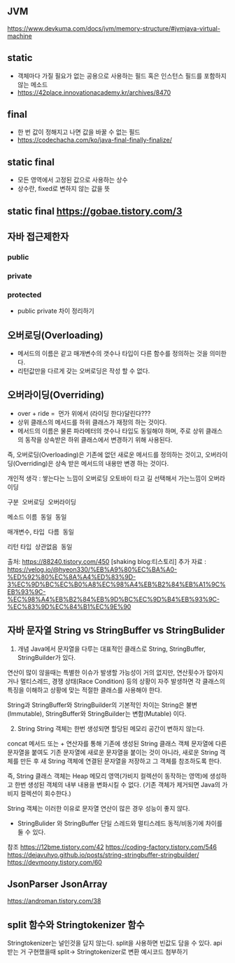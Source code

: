 ## JVM
https://www.devkuma.com/docs/jvm/memory-structure/#jvmjava-virtual-machine
## static	
- 객체마다 가질 필요가 없는 공용으로 사용하는 필드 혹은 인스턴스 필드를 포함하지 않는 메소드
- https://42place.innovationacademy.kr/archives/8470
## final	
- 한 번 값이 정해지고 나면 값을 바꿀 수 없는 필드
- https://codechacha.com/ko/java-final-finally-finalize/


## static final	
- 모든 영역에서 고정된 값으로 사용하는 상수
- 상수란, fixed로 변하지 않는 값을 뜻
## static final https://gobae.tistory.com/3

## 자바 접근제한자
 ### public
 ### private
 ### protected
- public private 차이 정리하기


## 오버로딩(Overloading) 
- 메서드의 이름은 같고 매개변수의 갯수나 타입이 다른 함수를 정의하는 것을 의미한다.
- 리턴값만을 다르게 갖는 오버로딩은 작성 할 수 없다.
## 오버라이딩(Overriding)
- over + ride =  먼가 위에서 (라이딩 한다)달린다???
- 상위 클래스의 메서드를 하위 클래스가 재정의 하는 것이다.
- 메서드의 이름은 물론 파라메터의 갯수나 타입도 동일해야 하며, 주로 상위 클래스의 동작을 상속받은 하위 클래스에서 변경하기 위해 사용된다.

즉, 
오버로딩(Overloading)은 기존에 없던 새로운 메서드를 정의하는 것이고,
오버라이딩(Overriding)은 상속 받은 메서드의 내용만 변경 하는 것이다.

개인적 생각 : 쌓는다는 느낌이 오버로딩
오토바이 타고 길 선택해서 가는느낌이 오버라이딩

구분 
오버로딩 
오버라이딩 

메소드 이름 
동일 
동일 

매개변수, 타입 
다름 
동일 

리턴 타입 
상관없음 
동일


출처: https://88240.tistory.com/450 [shaking blog:티스토리]
추가 자료 : https://velog.io/@hyeon330/%EB%A9%80%EC%BA%A0-%ED%92%80%EC%8A%A4%ED%83%9D-3%EC%9D%BC%EC%B0%A8%EC%98%A4%EB%B2%84%EB%A1%9C%EB%93%9C-%EC%98%A4%EB%B2%84%EB%9D%BC%EC%9D%B4%EB%93%9C-%EC%83%9D%EC%84%B1%EC%9E%90


## 자바 문자열 String vs StringBuffer vs StringBulider
1. 개념
Java에서 문자열을 다루는 대표적인 클래스로 String, StringBuffer, StringBuilder가 있다.

연산이 많이 않을때는 특별한 이슈가 발생할 가능성이 거의 없지만, 연산횟수가 많아지거나 멀티스레드, 경쟁 상태(Race Condition) 등의 상황이 자주 발생하면 각 클래스의 특징을 이해하고 상황에 맞는 적절한 클래스를 사용해야 한다.

String과 StringBuffer와 StringBuilder의 기본적인 차이는 String은 불변(Immutable), StringBuffer와 StringBuilder는 변함(Mutable) 이다.

2. String
String 객체는 한번 생성되면 할당된 메모리 공간이 변하지 않는다.

concat 메서드 또는 + 연산자를 통해 기존에 생성된 String 클래스 객체 문자열에 다른 문자열을 붙여도 기존 문자열에 새로운 문자열을 붙이는 것이 아니라, 새로운 String 객체를 만든 후 새 String 객체에 연결된 문자열을 저장하고 그 객체를 참조하도록 한다.

즉, String 클래스 객체는 Heap 메모리 영역(가비지 컬렉션이 동작하는 영역)에 생성하고 한번 생성된 객체의 내부 내용을 변화시킬 수 없다. (기존 객체가 제거되면 Java의 가비지 컬렉션이 회수한다.)

String 객체는 이러한 이유로 문자열 연산이 많은 경우 성능이 좋지 않다.

- StringBulider 와 StringBuffer 단일 스레드와 멀티스레드 동적/비동기에 차이를 둘 수 있다.

참조 
https://12bme.tistory.com/42
https://coding-factory.tistory.com/546
https://dejavuhyo.github.io/posts/string-stringbuffer-stringbuilder/
https://devmoony.tistory.com/60


## JsonParser JsonArray
https://androman.tistory.com/38

## split 함수와 Stringtokenizer 함수
Stringtokenizer는 널인것을 담지 않는다.
split을 사용하면 빈값도 담을 수 있다.
api 받는 거 구현했을때 split-> Stringtokenizer로 변환
예시코드 첨부하기
